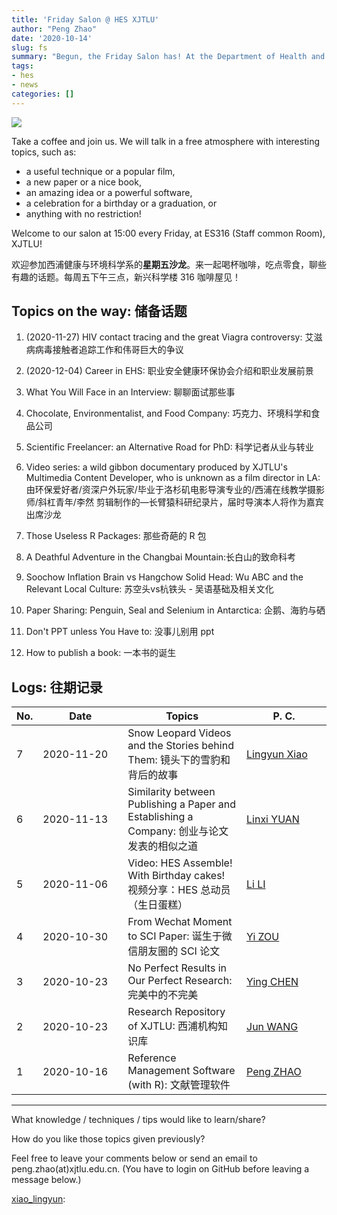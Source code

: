 ```yaml
---
title: 'Friday Salon @ HES XJTLU'
author: "Peng Zhao"
date: '2020-10-14'
slug: fs
summary: "Begun, the Friday Salon has! At the Department of Health and Environmental Sciences, Xi'an Jiaotong-Liverpool University."
tags:
- hes
- news
categories: []
---
```


[![](https://pzhao.org/img/qr-fs.png)](https://pzhao.org/en/post/fs/)

Take a coffee and join us. We will talk in a free atmosphere with interesting topics, such as: 

- a useful technique or a popular film, 
- a new paper or a nice book, 
- an amazing idea or a powerful software,
- a celebration for a birthday or a graduation, or
- anything with no restriction!

Welcome to our salon at 15:00 every Friday, at ES316 (Staff common Room), XJTLU!

欢迎参加西浦健康与环境科学系的**星期五沙龙**。来一起喝杯咖啡，吃点零食，聊些有趣的话题。每周五下午三点，新兴科学楼 316 咖啡屋见！

## Topics on the way: 储备话题 


1. (2020-11-27) HIV contact tracing and the great Viagra controversy: 艾滋病病毒接触者追踪工作和伟哥巨大的争议

2. (2020-12-04) Career in EHS: 职业安全健康环保协会介绍和职业发展前景

3. What You Will Face in an Interview: 聊聊面试那些事

4. Chocolate, Environmentalist, and Food Company: 巧克力、环境科学和食品公司

5. Scientific Freelancer: an Alternative Road for PhD: 科学记者从业与转业

6. Video series: a wild gibbon documentary produced by XJTLU's Multimedia Content Developer, who is unknown as a film director in LA: 由环保爱好者/资深户外玩家/毕业于洛杉矶电影导演专业的/西浦在线教学摄影师/斜杠青年/李然 剪辑制作的—长臂猿科研纪录片，届时导演本人将作为嘉宾出席沙龙

7. Those Useless R Packages: 那些奇葩的 R 包

8. A Deathful Adventure in the Changbai Mountain:长白山的致命科考

9. Soochow Inflation Brain vs Hangchow Solid Head: Wu ABC and the Relevant Local Culture: 苏空头vs杭铁头 - 吴语基础及相关文化

10. Paper Sharing: Penguin, Seal and Selenium in Antarctica: 企鹅、海豹与硒

11. Don't  PPT unless You Have to: 没事儿别用 ppt

12. How to publish a book: 一本书的诞生

    

## Logs: 往期记录

| No. | <div style="width:120px">Date</div> | Topics                                                       | <div style="width:120px">P. C.</div> |
| ----------------------------------- | ------------------------------------------------------------ | ------------------------------------ | ----------------------------------- |
| 7 | 2020-11-20 | Snow Leopard Videos and the Stories behind Them: 镜头下的雪豹和背后的故事 | [Lingyun Xiao][xiao_lingyun] |
| 6 | 2020-11-13 | Similarity between Publishing a Paper and Establishing a Company: 创业与论文发表的相似之道 | [Linxi YUAN][yuan_linxi] |
| 5                         | 2020-11-06                          |  Video: HES Assemble! With Birthday cakes! 视频分享：HES 总动员（生日蛋糕） | [Li LI][li_li]          |
| 4                         | 2020-10-30                          | From Wechat Moment to SCI Paper: 诞生于微信朋友圈的 SCI 论文 | [Yi ZOU][zou_yi]                     |
| 3                         | 2020-10-23                          | No Perfect Results in Our Perfect Research: 完美中的不完美   | [Ying CHEN][chen_ying]               |
| 2                         | 2020-10-23                          | Research Repository of XJTLU: 西浦机构知识库                 | [Jun WANG][library]                  |
| 1                         | 2020-10-16                          | Reference Management Software (with R): 文献管理软件         | [Peng ZHAO][zhao_peng]               |

[chen_ying]: https://www.xjtlu.edu.cn/zh/departments/academic-departments/health-and-environmental-sciences/staff/ying-chen01
[library]: https://lib.xjtlu.edu.cn/About/Divisions_%26_Staff_Directory
[li_li]: https://www.xjtlu.edu.cn/zh/departments/academic-departments/health-and-environmental-sciences/staff/li-li
[xiao_lingyun]:  https://www.xjtlu.edu.cn/zh/departments/academic-departments/health-and-environmental-sciences/staff/lingyun-xiao
[yuan_linxi]: https://www.xjtlu.edu.cn/zh/departments/academic-departments/health-and-environmental-sciences/staff/linxi-yuan

[zhao_peng]: https://pzhao.org
[zou_yi]: https://www.xjtlu.edu.cn/zh/departments/academic-departments/health-and-environmental-sciences/staff/yi-zou

---

What knowledge / techniques / tips would like to learn/share?

How do you like those topics given previously?

Feel free to leave your comments below or send an email to peng.zhao(at)xjtlu.edu.cn. (You have to login on GitHub before leaving a message below.)



[xiao_lingyun]: 